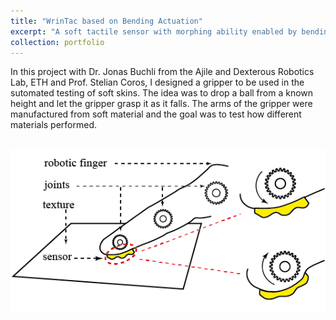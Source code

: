 ```yaml
---
title: "WrinTac based on Bending Actuation"
excerpt: "A soft tactile sensor with morphing ability enabled by bending actuation <br/><img src='/images/projectImages/wrintacbendingcover.png'>"
collection: portfolio
---
```


In this project with Dr. Jonas Buchli from the Ajile and Dexterous Robotics Lab, ETH and Prof. Stelian Coros, I designed a gripper to be used in the sutomated testing of soft skins. The idea was to drop a ball from a known height and let the gripper grasp it as it falls. The arms of the gripper were manufactured from soft material and the goal was to test how different materials performed.

<br/><img src='/images/projectImages/wrintacbending.png'>